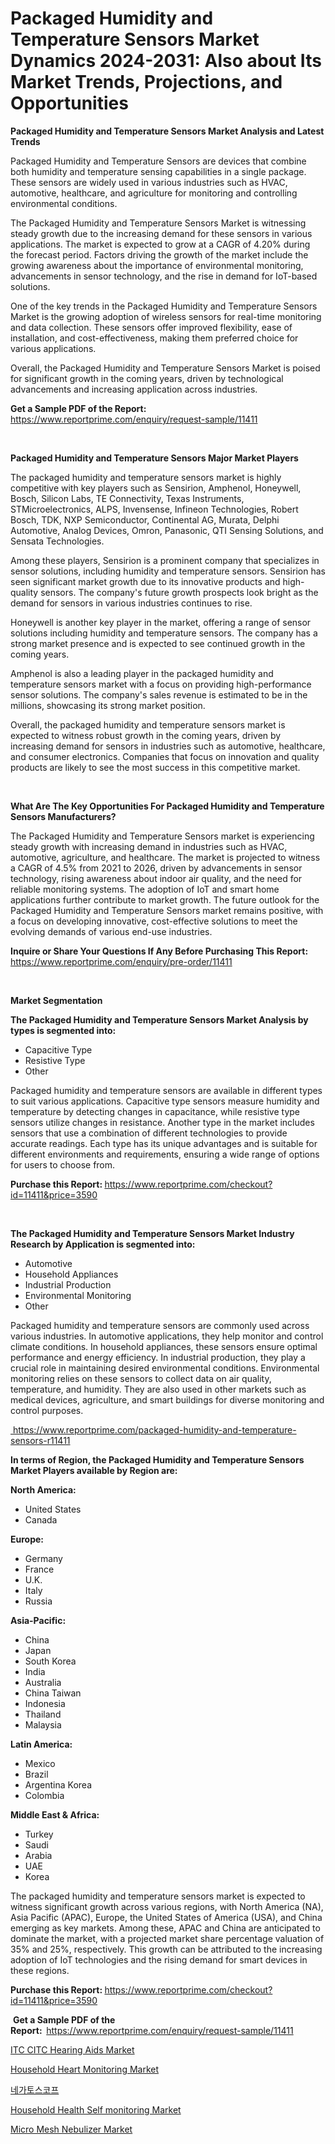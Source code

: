 <p><h1>Packaged Humidity and Temperature Sensors Market Dynamics 2024-2031: Also about Its Market Trends, Projections, and Opportunities</h1></p><p><strong>Packaged Humidity and Temperature Sensors Market Analysis and Latest Trends</strong></p>
<p><p>Packaged Humidity and Temperature Sensors are devices that combine both humidity and temperature sensing capabilities in a single package. These sensors are widely used in various industries such as HVAC, automotive, healthcare, and agriculture for monitoring and controlling environmental conditions.</p><p>The Packaged Humidity and Temperature Sensors Market is witnessing steady growth due to the increasing demand for these sensors in various applications. The market is expected to grow at a CAGR of 4.20% during the forecast period. Factors driving the growth of the market include the growing awareness about the importance of environmental monitoring, advancements in sensor technology, and the rise in demand for IoT-based solutions.</p><p>One of the key trends in the Packaged Humidity and Temperature Sensors Market is the growing adoption of wireless sensors for real-time monitoring and data collection. These sensors offer improved flexibility, ease of installation, and cost-effectiveness, making them preferred choice for various applications.</p><p>Overall, the Packaged Humidity and Temperature Sensors Market is poised for significant growth in the coming years, driven by technological advancements and increasing application across industries.</p></p>
<p><strong>Get a Sample PDF of the Report:&nbsp;</strong> <a href="https://www.reportprime.com/enquiry/request-sample/11411">https://www.reportprime.com/enquiry/request-sample/11411</a></p>
<p>&nbsp;</p>
<p><strong>Packaged Humidity and Temperature Sensors Major Market Players</strong></p>
<p><p>The packaged humidity and temperature sensors market is highly competitive with key players such as Sensirion, Amphenol, Honeywell, Bosch, Silicon Labs, TE Connectivity, Texas Instruments, STMicroelectronics, ALPS, Invensense, Infineon Technologies, Robert Bosch, TDK, NXP Semiconductor, Continental AG, Murata, Delphi Automotive, Analog Devices, Omron, Panasonic, QTI Sensing Solutions, and Sensata Technologies.</p><p>Among these players, Sensirion is a prominent company that specializes in sensor solutions, including humidity and temperature sensors. Sensirion has seen significant market growth due to its innovative products and high-quality sensors. The company's future growth prospects look bright as the demand for sensors in various industries continues to rise.</p><p>Honeywell is another key player in the market, offering a range of sensor solutions including humidity and temperature sensors. The company has a strong market presence and is expected to see continued growth in the coming years.</p><p>Amphenol is also a leading player in the packaged humidity and temperature sensors market with a focus on providing high-performance sensor solutions. The company's sales revenue is estimated to be in the millions, showcasing its strong market position.</p><p>Overall, the packaged humidity and temperature sensors market is expected to witness robust growth in the coming years, driven by increasing demand for sensors in industries such as automotive, healthcare, and consumer electronics. Companies that focus on innovation and quality products are likely to see the most success in this competitive market.</p></p>
<p>&nbsp;</p>
<p><strong>What Are The Key Opportunities For Packaged Humidity and Temperature Sensors Manufacturers?</strong></p>
<p><p>The Packaged Humidity and Temperature Sensors market is experiencing steady growth with increasing demand in industries such as HVAC, automotive, agriculture, and healthcare. The market is projected to witness a CAGR of 4.5% from 2021 to 2026, driven by advancements in sensor technology, rising awareness about indoor air quality, and the need for reliable monitoring systems. The adoption of IoT and smart home applications further contribute to market growth. The future outlook for the Packaged Humidity and Temperature Sensors market remains positive, with a focus on developing innovative, cost-effective solutions to meet the evolving demands of various end-use industries.</p></p>
<p><strong>Inquire or Share Your Questions If Any Before Purchasing This Report:</strong> <a href="https://www.reportprime.com/enquiry/pre-order/11411">https://www.reportprime.com/enquiry/pre-order/11411</a></p>
<p>&nbsp;</p>
<p><strong>Market Segmentation</strong></p>
<p><strong>The Packaged Humidity and Temperature Sensors Market Analysis by types is segmented into:</strong></p>
<p><ul><li>Capacitive Type</li><li>Resistive Type</li><li>Other</li></ul></p>
<p><p>Packaged humidity and temperature sensors are available in different types to suit various applications. Capacitive type sensors measure humidity and temperature by detecting changes in capacitance, while resistive type sensors utilize changes in resistance. Another type in the market includes sensors that use a combination of different technologies to provide accurate readings. Each type has its unique advantages and is suitable for different environments and requirements, ensuring a wide range of options for users to choose from.</p></p>
<p><strong>Purchase this Report:&nbsp;</strong><a href="https://www.reportprime.com/checkout?id=11411&price=3590">https://www.reportprime.com/checkout?id=11411&price=3590</a></p>
<p>&nbsp;</p>
<p><strong>The Packaged Humidity and Temperature Sensors Market Industry Research by Application is segmented into:</strong></p>
<p><ul><li>Automotive</li><li>Household Appliances</li><li>Industrial Production</li><li>Environmental Monitoring</li><li>Other</li></ul></p>
<p><p>Packaged humidity and temperature sensors are commonly used across various industries. In automotive applications, they help monitor and control climate conditions. In household appliances, these sensors ensure optimal performance and energy efficiency. In industrial production, they play a crucial role in maintaining desired environmental conditions. Environmental monitoring relies on these sensors to collect data on air quality, temperature, and humidity. They are also used in other markets such as medical devices, agriculture, and smart buildings for diverse monitoring and control purposes.</p></p>
<p><a href="https://www.reportprime.com/packaged-humidity-and-temperature-sensors-r11411">&nbsp;https://www.reportprime.com/packaged-humidity-and-temperature-sensors-r11411</a></p>
<p><strong>In terms of Region, the Packaged Humidity and Temperature Sensors Market Players available by Region are:</strong></p>
<p>
    <p> <strong> North America: </strong>
        <ul>
            <li>United States</li>
            <li>Canada</li>
        </ul>
        </p> 
    <p> <strong> Europe: </strong>
        <ul>
            <li>Germany</li>
            <li>France</li>
            <li>U.K.</li>
            <li>Italy</li>
            <li>Russia</li>
        </ul>
        </p> 
    <p> <strong> Asia-Pacific: </strong>
        <ul>
            <li>China</li>
            <li>Japan</li>
            <li>South Korea</li>
            <li>India</li>
            <li>Australia</li>
            <li>China Taiwan</li>
            <li>Indonesia</li>
            <li>Thailand</li>
            <li>Malaysia</li>
        </ul>
        </p> 
    <p> <strong> Latin America: </strong>
        <ul>
            <li>Mexico</li>
            <li>Brazil</li>
            <li>Argentina Korea</li>
            <li>Colombia</li>
        </ul>
        </p> 
    <p> <strong> Middle East & Africa: </strong>
        <ul>
            <li>Turkey</li>
            <li>Saudi</li>
            <li>Arabia</li>
            <li>UAE</li>
            <li>Korea</li>
        </ul>
    </p>
    </p>
<p><p>The packaged humidity and temperature sensors market is expected to witness significant growth across various regions, with North America (NA), Asia Pacific (APAC), Europe, the United States of America (USA), and China emerging as key markets. Among these, APAC and China are anticipated to dominate the market, with a projected market share percentage valuation of 35% and 25%, respectively. This growth can be attributed to the increasing adoption of IoT technologies and the rising demand for smart devices in these regions.</p></p>
<p><strong>Purchase this Report: </strong><a href="https://www.reportprime.com/checkout?id=11411&price=3590">https://www.reportprime.com/checkout?id=11411&price=3590</a></p>
<p>&nbsp;<strong>Get a Sample PDF of the Report:&nbsp;&nbsp;</strong><a href="https://www.reportprime.com/enquiry/request-sample/11411">https://www.reportprime.com/enquiry/request-sample/11411</a></p>
<p><strong></strong></p>
<p><p><a href="https://medium.com/@karinaokon97/comprehensive-analysis-of-the-global-itc-citc-hearing-aids-market-growth-trends-market-forecasts-0251a935e630">ITC CITC Hearing Aids Market</a></p><p><a href="https://medium.com/@karinaokon97/household-heart-monitoring-market-size-share-growth-and-market-analysis-by-type-by-application-b157a679721c">Household Heart Monitoring Market</a></p><p><a href="https://medium.com/@nargishussain12/%EB%84%A4%EA%B1%B0%ED%86%A0%EC%8A%A4%EC%BD%94%ED%94%84-%EC%8B%9C%EC%9E%A5-%EA%B7%9C%EB%AA%A8%EB%8A%94-%EC%97%B0%ED%8F%89%EA%B7%A0-%EC%84%B1%EC%9E%A5%EB%A5%A0-8-3-%EB%A1%9C-%EC%84%B1%EC%9E%A5%ED%95%98%EA%B3%A0-%EC%9E%88%EC%9C%BC%EB%A9%B0-%EC%9D%B4-%EB%B3%B4%EA%B3%A0%EC%84%9C%EB%8A%94-%EC%9C%A0%ED%98%95-%EC%9D%91%EC%9A%A9-%EC%84%B1%EC%9E%A5-%EB%B0%8F-2024%EB%85%84-2031%EB%85%84-%EC%98%88%EC%B8%A1-%EB%B6%84%EC%84%9D%EC%9D%84-%EB%8B%A4%EB%A3%A8%EA%B3%A0-%EC%9E%88%EC%8A%B5%EB%8B%88%EB%8B%A4-f22da10e25b2">네가토스코프</a></p><p><a href="https://medium.com/@karinaokon97/global-household-health-self-monitoring-market-status-2024-2031-and-forecast-by-region-product-e75d7844eb30">Household Health Self monitoring Market</a></p><p><a href="https://medium.com/@karinaokon97/global-micro-mesh-nebulizer-industry-research-report-competitive-landscape-market-size-regional-1cce4a7d4c2e">Micro Mesh Nebulizer Market</a></p></p>